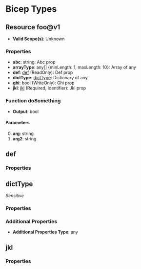 # Bicep Types

## Resource foo@v1
* **Valid Scope(s)**: Unknown
### Properties
* **abc**: string: Abc prop
* **arrayType**: any[] {minLength: 1, maxLength: 10}: Array of any
* **def**: [def](#def) (ReadOnly): Def prop
* **dictType**: [dictType](#dicttype): Dictionary of any
* **ghi**: bool (WriteOnly): Ghi prop
* **jkl**: [jkl](#jkl) (Required, Identifier): Jkl prop

### Function doSomething
* **Output**: bool
#### Parameters
0. **arg**: string
1. **arg2**: string

## def
### Properties

## dictType
*Sensitive*
### Properties
### Additional Properties
* **Additional Properties Type**: any

## jkl
### Properties

